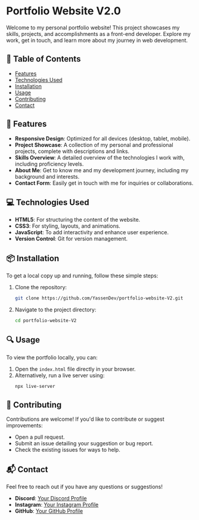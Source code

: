 # Portfolio Website V2.0

Welcome to my personal portfolio website! This project showcases my skills, projects, and accomplishments as a front-end developer. Explore my work, get in touch, and learn more about my journey in web development.

## 🚀 Table of Contents
- [Features](#features)
- [Technologies Used](#technologies-used)
- [Installation](#installation)
- [Usage](#usage)
- [Contributing](#contributing)
- [Contact](#contact)

## 🌟 Features
- **Responsive Design**: Optimized for all devices (desktop, tablet, mobile).
- **Project Showcase**: A collection of my personal and professional projects, complete with descriptions and links.
- **Skills Overview**: A detailed overview of the technologies I work with, including proficiency levels.
- **About Me**: Get to know me and my development journey, including my background and interests.
- **Contact Form**: Easily get in touch with me for inquiries or collaborations.

## 💻 Technologies Used
- **HTML5**: For structuring the content of the website.
- **CSS3**: For styling, layouts, and animations.
- **JavaScript**: To add interactivity and enhance user experience.
- **Version Control**: Git for version management.

## 📦 Installation

To get a local copy up and running, follow these simple steps:

1. Clone the repository:
    ```bash
    git clone https://github.com/YassenDev/portfolio-website-V2.git
    ```
2. Navigate to the project directory:
    ```bash
    cd portfolio-website-V2
    ```

## 🔍 Usage

To view the portfolio locally, you can:

1. Open the `index.html` file directly in your browser.
2. Alternatively, run a live server using:
    ```bash
    npx live-server
    ```

## 🤝 Contributing

Contributions are welcome! If you'd like to contribute or suggest improvements:

- Open a pull request.
- Submit an issue detailing your suggestion or bug report.
- Check the existing issues for ways to help.

## 📬 Contact

Feel free to reach out if you have any questions or suggestions!

- **Discord**: [Your Discord Profile](https://discord.com/users/612527697851318274)
- **Instagram**: [Your Instagram Profile](https://www.instagram.com/_7lilhappy7_/)
- **GitHub**: [Your GitHub Profile](https://github.com/YassenDev)
